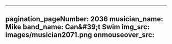 ------
pagination_pageNumber: 2036
musician_name: Mike
band_name: Can&amp;#39;t Swim
img_src: images/musician2071.png
onmouseover_src: 
------